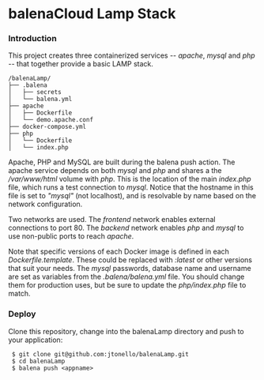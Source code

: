 balenaCloud Lamp Stack
===================================

### Introduction
This project creates three containerized services -- _apache_, _mysql_ and _php_ -- that together provide a basic LAMP stack.

```
/balenaLamp/
├── .balena
│   ├── secrets
│   └── balena.yml
├── apache
│   ├── Dockerfile
│   └── demo.apache.conf
├── docker-compose.yml
├── php
│   └── Dockerfile
│   └── index.php
```

Apache, PHP and MySQL are built during the balena push action. The apache service depends on both _mysql_ and _php_ and shares a the _/var/www/html_ volume with _php_. This is the location of the main _index.php_ file, which runs a test connection to _mysql_. Notice that the hostname in this file is set to _"mysql"_ (not localhost), and is resolvable by name based on the network configuration.

Two networks are used. The _frontend_ network enables external connections to port 80. The _backend_ network enables _php_ and _mysql_ to use non-public ports to reach _apache_.

Note that specific versions of each Docker image is defined in each _Dockerfile.template_. These could be replaced with _:latest_ or other versions that suit your needs. The _mysql_ passwords, database name and username are set as variables from the _.balena/balena.yml_ file. You should change them for production uses, but be sure to update the _php/index.php_ file to match. 

### Deploy
Clone this repository, change into the balenaLamp directory and push to your application:

```
 $ git clone git@github.com:jtonello/balenaLamp.git
 $ cd balenaLamp
 $ balena push <appname>
```

